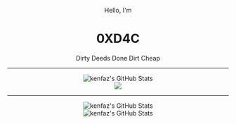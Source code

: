 
<div align="center">
  
<p>Hello, I'm</p>
<h1>0XD4C</h1>
<p>Dirty Deeds Done Dirt Cheap</p>
<hr/>
  <img src="https://streak-stats.demolab.com?user=kenfaz&theme=gotham&hide_border=false" alt="kenfaz's GitHub Stats" /><br>
</div>
<div align="center">
  <img src="https://metrics.lecoq.io/kenfaz?template=classic&isocalendar=1&activity=1&achievements=1&steam=1&music=1&base=header%2C%20activity%2C%20community%2C%20repositories%2C%20metadata&base.indepth=false&base.hireable=false&base.skip=false&isocalendar=false&isocalendar.duration=full-year&achievements=false&achievements.threshold=C&achievements.secrets=true&achievements.display=detailed&achievements.limit=0&activity=false&activity.limit=5&activity.load=300&activity.days=14&activity.visibility=all&activity.timestamps=false&activity.filter=all&music=false&music.provider=spotify&music.user=0xd4c&music.mode=playlist&music.playlist=https%3A%2F%2Fopen.spotify.com%2Fplaylist%2F28XHQNff5m2R7v9XX2s5E5%3Fsi%3D3a27ada5a61e4d4e&music.limit=4&music.played.at=false&music.time.range=short&music.top.type=tracks&steam=false&steam.sections=player%2C%20most-played%2C%20recently-played&steam.user=https%3A%2F%2Fsteamcommunity.com%2Fid%2F0xd4c%2F&steam.games.limit=1&steam.recent.games.limit=1&steam.achievements.limit=2&steam.playtime.threshold=2&config.timezone=Asia%2FShanghai" /><br>
</div>

<div align="center">
<hr/>
<img src="https://github-readme-stats.vercel.app/api?username=kenfaz&theme=gotham&show_icons=true&hide_border=false&count_private=true" alt="kenfaz's GitHub Stats" /> <br>
<img src="https://github-readme-stats.vercel.app/api/top-langs/?username=kenfaz&theme=gotham&show_icons=true&hide_border=false&layout=compact" alt="kenfaz's GitHub Stats" />
  </div>



